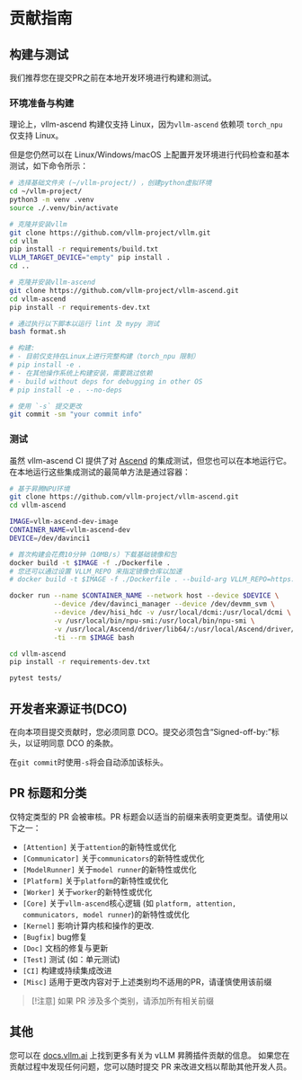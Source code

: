 # 贡献指南

## 构建与测试
我们推荐您在提交PR之前在本地开发环境进行构建和测试。

### 环境准备与构建
理论上，vllm-ascend 构建仅支持 Linux，因为`vllm-ascend` 依赖项 `torch_npu` 仅支持 Linux。

但是您仍然可以在 Linux/Windows/macOS 上配置开发环境进行代码检查和基本测试，如下命令所示：

```bash
# 选择基础文件夹 (~/vllm-project/) ，创建python虚拟环境
cd ~/vllm-project/
python3 -m venv .venv
source ./.venv/bin/activate

# 克隆并安装vllm
git clone https://github.com/vllm-project/vllm.git
cd vllm
pip install -r requirements/build.txt
VLLM_TARGET_DEVICE="empty" pip install .
cd ..

# 克隆并安装vllm-ascend
git clone https://github.com/vllm-project/vllm-ascend.git
cd vllm-ascend
pip install -r requirements-dev.txt

# 通过执行以下脚本以运行 lint 及 mypy 测试
bash format.sh

# 构建:
# - 目前仅支持在Linux上进行完整构建（torch_npu 限制）
# pip install -e .
# - 在其他操作系统上构建安装，需要跳过依赖
# - build without deps for debugging in other OS
# pip install -e . --no-deps

# 使用 `-s` 提交更改
git commit -sm "your commit info"
```

### 测试
虽然 vllm-ascend CI 提供了对 [Ascend](https://github.com/vllm-project/vllm-ascend/blob/main/.github/workflows/vllm_ascend_test.yaml) 的集成测试，但您也可以在本地运行它。在本地运行这些集成测试的最简单方法是通过容器：

```bash
# 基于昇腾NPU环境
git clone https://github.com/vllm-project/vllm-ascend.git
cd vllm-ascend

IMAGE=vllm-ascend-dev-image
CONTAINER_NAME=vllm-ascend-dev
DEVICE=/dev/davinci1

# 首次构建会花费10分钟（10MB/s）下载基础镜像和包
docker build -t $IMAGE -f ./Dockerfile .
# 您还可以通过设置 VLLM_REPO 来指定镜像仓库以加速
# docker build -t $IMAGE -f ./Dockerfile . --build-arg VLLM_REPO=https://gitee.com/mirrors/vllm

docker run --name $CONTAINER_NAME --network host --device $DEVICE \
           --device /dev/davinci_manager --device /dev/devmm_svm \
           --device /dev/hisi_hdc -v /usr/local/dcmi:/usr/local/dcmi \
           -v /usr/local/bin/npu-smi:/usr/local/bin/npu-smi \
           -v /usr/local/Ascend/driver/lib64/:/usr/local/Ascend/driver/lib64/ \
           -ti --rm $IMAGE bash

cd vllm-ascend
pip install -r requirements-dev.txt

pytest tests/
```

## 开发者来源证书(DCO)

在向本项目提交贡献时，您必须同意 DCO。提交必须包含“Signed-off-by:”标头，以证明同意 DCO 的条款。

在`git commit`时使用`-s`将会自动添加该标头。

## PR 标题和分类

仅特定类型的 PR 会被审核。PR 标题会以适当的前缀来表明变更类型。请使用以下之一：

- `[Attention]` 关于`attention`的新特性或优化
- `[Communicator]` 关于`communicators`的新特性或优化
- `[ModelRunner]` 关于`model runner`的新特性或优化
- `[Platform]` 关于`platform`的新特性或优化
- `[Worker]` 关于`worker`的新特性或优化
- `[Core]` 关于`vllm-ascend`核心逻辑 (如 `platform, attention, communicators, model runner`)的新特性或优化
- `[Kernel]` 影响计算内核和操作的更改.
- `[Bugfix]` bug修复
- `[Doc]` 文档的修复与更新
- `[Test]` 测试 (如：单元测试)
- `[CI]` 构建或持续集成改进
- `[Misc]` 适用于更改内容对于上述类别均不适用的PR，请谨慎使用该前缀

> [!注意]
> 如果 PR 涉及多个类别，请添加所有相关前缀

## 其他

您可以在 [<u>docs.vllm.ai</u>](https://docs.vllm.ai/en/latest/contributing/overview.html) 上找到更多有关为 vLLM 昇腾插件贡献的信息。
如果您在贡献过程中发现任何问题，您可以随时提交 PR 来改进文档以帮助其他开发人员。
